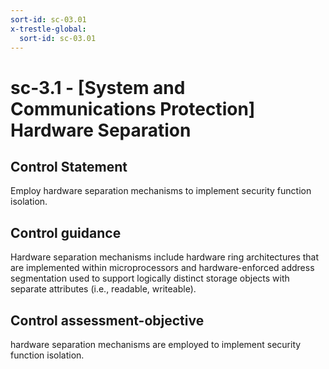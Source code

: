 ```yaml
---
sort-id: sc-03.01
x-trestle-global:
  sort-id: sc-03.01
---
```


# sc-3.1 - \[System and Communications Protection\] Hardware Separation

## Control Statement

Employ hardware separation mechanisms to implement security function isolation.

## Control guidance

Hardware separation mechanisms include hardware ring architectures that are implemented within microprocessors and hardware-enforced address segmentation used to support logically distinct storage objects with separate attributes (i.e., readable, writeable).

## Control assessment-objective

hardware separation mechanisms are employed to implement security function isolation.
